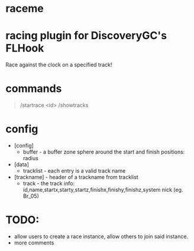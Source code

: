# raceme
racing plugin for DiscoveryGC's FLHook
=======
Race against the clock on a specified track!
# commands
> /startrace &lt;id&gt;
> /showtracks
# config
* [config]
	* buffer - a buffer zone sphere around the start and finish positions: radius
* [data]
	* tracklist - each entry is a valid track name
* [trackname] - header of a trackname from tracklist
	* track - the track info: id,name,startx,starty,startz,finishx,finishy,finishz,system nick (eg. Br_05)
# TODO:
* allow users to create a race instance, allow others to join said instance.
* more comments